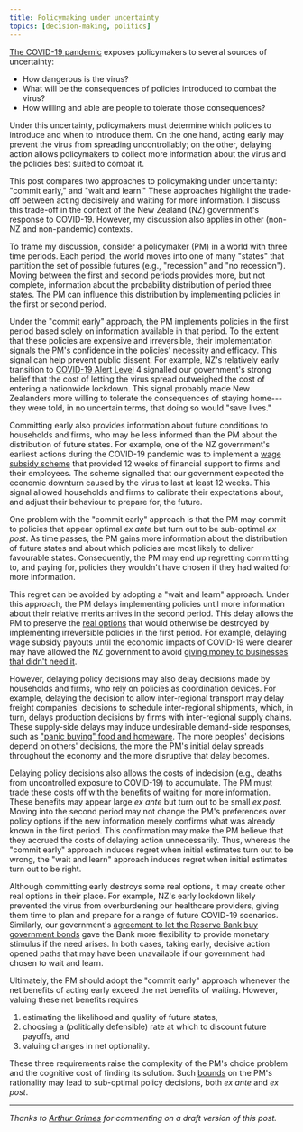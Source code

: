 ```yaml
---
title: Policymaking under uncertainty
topics: [decision-making, politics]
---
```


[The COVID-19 pandemic](https://en.wikipedia.org/wiki/COVID-19_pandemic) exposes policymakers to several sources of uncertainty:

* How dangerous is the virus?
* What will be the consequences of policies introduced to combat the virus?
* How willing and able are people to tolerate those consequences?

Under this uncertainty, policymakers must determine which policies to introduce and when to introduce them.
On the one hand, acting early may prevent the virus from spreading uncontrollably; on the other, delaying action allows policymakers to collect more information about the virus and the policies best suited to combat it.

This post compares two approaches to policymaking under uncertainty: "commit early," and "wait and learn."
These approaches highlight the trade-off between acting decisively and waiting for more information.
I discuss this trade-off in the context of the New Zealand (NZ) government's response to COVID-19.
However, my discussion also applies in other (non-NZ and non-pandemic) contexts.

To frame my discussion, consider a policymaker (PM) in a world with three time periods.
Each period, the world moves into one of many "states" that partition the set of possible futures (e.g., "recession" and "no recession").
Moving between the first and second periods provides more, but not complete, information about the probability distribution of period three states.
The PM can influence this distribution by implementing policies in the first or second period.

Under the "commit early" approach, the PM implements policies in the first period based solely on information available in that period.
To the extent that these policies are expensive and irreversible, their implementation signals the PM's confidence in the policies' necessity and efficacy.
This signal can help prevent public dissent.
For example, NZ's relatively early transition to [COVID-19 Alert Level](https://covid19.govt.nz/alert-system/covid-19-alert-system/) 4 signalled our government's strong belief that the cost of letting the virus spread outweighed the cost of entering a nationwide lockdown.
This signal probably made New Zealanders more willing to tolerate the consequences of staying home---they were told, in no uncertain terms, that doing so would "save lives."

Committing early also provides information about future conditions to households and firms, who may be less informed than the PM about the distribution of future states.
For example, one of the NZ government's earliest actions during the COVID-19 pandemic was to implement a [wage subsidy scheme](https://www.employment.govt.nz/leave-and-holidays/other-types-of-leave/coronavirus-workplace/wage-subsidy/) that provided 12 weeks of financial support to firms and their employees.
The scheme signalled that our government expected the economic downturn caused by the virus to last at least 12 weeks.
This signal allowed households and firms to calibrate their expectations about, and adjust their behaviour to prepare for, the future.

One problem with the "commit early" approach is that the PM may commit to policies that appear optimal *ex ante* but turn out to be sub-optimal *ex post*.
As time passes, the PM gains more information about the distribution of future states and about which policies are most likely to deliver favourable states.
Consequently, the PM may end up regretting committing to, and paying for, policies they wouldn't have chosen if they had waited for more information.

This regret can be avoided by adopting a "wait and learn" approach.
Under this approach, the PM delays implementing policies until more information about their relative merits arrives in the second period.
This delay allows the PM to preserve the [real options](https://en.wikipedia.org/wiki/Real_options_valuation) that would otherwise be destroyed by implementing irreversible policies in the first period.
For example, delaying wage subsidy payouts until the economic impacts of COVID-19 were clearer may have allowed the NZ government to avoid [giving money to businesses that didn't need it](https://www.stuff.co.nz/business/121254612/coronavirus-business-owner-pockets-150000-from-government-wage-subsidy-and-hes-not-paying-it-back).

However, delaying policy decisions may also delay decisions made by households and firms, who rely on policies as coordination devices.
For example, delaying the decision to allow inter-regional transport may delay freight companies' decisions to schedule inter-regional shipments, which, in turn, delays production decisions by firms with inter-regional supply chains.
These supply-side delays may induce undesirable demand-side responses, such as ["panic buying" food and homeware](https://www.rnz.co.nz/news/national/412425/supermarkets-urge-people-to-stop-panic-buying).
The more peoples' decisions depend on others' decisions, the more the PM's initial delay spreads throughout the economy and the more disruptive that delay becomes.

Delaying policy decisions also allows the costs of indecision (e.g., deaths from uncontrolled exposure to COVID-19) to accumulate.
The PM must trade these costs off with the benefits of waiting for more information.
These benefits may appear large *ex ante* but turn out to be small *ex post*.
Moving into the second period may not change the PM's preferences over policy options if the new information merely confirms what was already known in the first period.
This confirmation may make the PM believe that they accrued the costs of delaying action unnecessarily.
Thus, whereas the "commit early" approach induces regret when initial estimates turn out to be wrong, the "wait and learn" approach induces regret when initial estimates turn out to be right.

Although committing early destroys some real options, it may create other real options in their place.
For example, NZ's early lockdown likely prevented the virus from overburdening our healthcare providers, giving them time to plan and prepare for a range of future COVID-19 scenarios.
Similarly, our government's [agreement to let the Reserve Bank buy government bonds](https://www.beehive.govt.nz/release/govt-backs-rbnz-move-support-economy-lower-interest-rates) gave the Bank more flexibility to provide monetary stimulus if the need arises.
In both cases, taking early, decisive action opened paths that may have been unavailable if our government had chosen to wait and learn.

Ultimately, the PM should adopt the "commit early" approach whenever the net benefits of acting early exceed the net benefits of waiting.
However, valuing these net benefits requires

1.  estimating the likelihood and quality of future states,
2. choosing a (politically defensible) rate at which to discount future payoffs, and
3. valuing changes in net optionality.

These three requirements raise the complexity of the PM's choice problem and the cognitive cost of finding its solution.
Such [bounds](https://en.wikipedia.org/wiki/Bounded_rationality) on the PM's rationality may lead to sub-optimal policy decisions, both *ex ante* and *ex post*.

---

*Thanks to [Arthur Grimes](https://motu.nz/about-us/people/arthur-grimes/) for commenting on a draft version of this post.*
